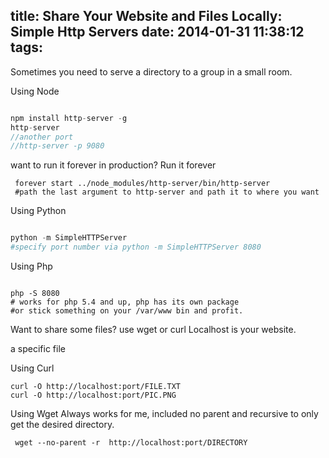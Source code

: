 title: Share Your Website and Files Locally: Simple Http Servers
date: 2014-01-31 11:38:12
tags: 
---

Sometimes you need to serve a directory to a group in a small room. 

Using Node 
``` javascript

npm install http-server -g
http-server 
//another port
//http-server -p 9080 

```
want to run it forever in production? Run it forever
``` shell
 forever start ../node_modules/http-server/bin/http-server
 #path the last argument to http-server and path it to where you want 

```

Using Python 

``` python

python -m SimpleHTTPServer
#specify port number via python -m SimpleHTTPServer 8080
```
Using Php
``` shell

php -S 8080
# works for php 5.4 and up, php has its own package 
#or stick something on your /var/www bin and profit. 

```


Want to share some files? use wget or curl
Localhost is your website. 

a specific file

Using Curl
``` shell
curl -O http://localhost:port/FILE.TXT
curl -O http://localhost:port/PIC.PNG

```

Using Wget
Always works for me, included no parent and recursive to only get the desired directory.
``` shell
 wget --no-parent -r  http://localhost:port/DIRECTORY
```